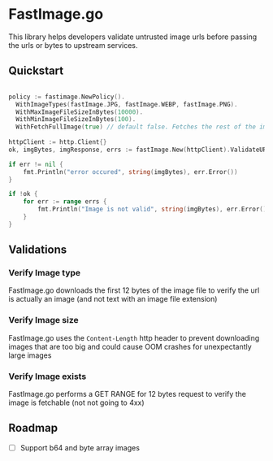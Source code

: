 # FastImage.go

This library helps developers validate untrusted image urls before passing the urls or bytes to upstream services.

## Quickstart

```go

policy := fastimage.NewPolicy().
  WithImageTypes(fastImage.JPG, fastImage.WEBP, fastImage.PNG).
  WithMaxImageFileSizeInBytes(10000).
  WithMinImageFileSizeInBytes(100).
  WithFetchFullImage(true) // default false. Fetches the rest of the image if the validations pass
  
httpClient := http.Client{}
ok, imgBytes, imgResponse, errs := fastImage.New(httpClient).ValidateURL(url, policy)

if err != nil {
    fmt.Println("error occured", string(imgBytes), err.Error())
}

if !ok {
    for err := range errs {
        fmt.Println("Image is not valid", string(imgBytes), err.Error())
    }
}

```

## Validations

### Verify Image type

FastImage.go downloads the first 12 bytes of the image file to verify the url is actually an image (and not text with an image file extension)

### Verify Image size

FastImage.go uses the `Content-Length` http header to prevent downloading images that are too big and could cause OOM crashes for unexpectantly large images

### Verify Image exists

FastImage.go performs a GET RANGE for 12 bytes request to verify the image is fetchable (not not going to 4xx)

## Roadmap

- [ ] Support b64 and byte array images
